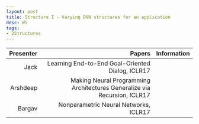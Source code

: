 ```yaml
---
layout: post
title: Structure I - Varying DNN structures for an application
desc: W5
tags:
- 2Structures
---
```



| Presenter | Papers | Information|
| -----: | ----------: | :----- |
| Jack | Learning End-to-End Goal-Oriented Dialog, ICLR17 |
| Arshdeep |  Making Neural Programming Architectures Generalize via Recursion, ICLR17 |
| Bargav | Nonparametric Neural Networks, ICLR17 |
